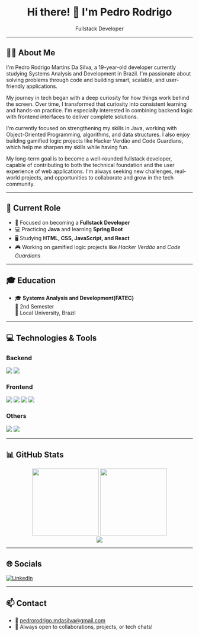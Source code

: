 <h1 align="center">Hi there! 👋 I'm Pedro Rodrigo</h1>
<p align="center">Fullstack Developer</p>

---

## 👨‍💻 About Me

I'm Pedro Rodrigo Martins Da Silva, a 19-year-old developer currently studying Systems Analysis and Development in Brazil.
I'm passionate about solving problems through code and building smart, scalable, and user-friendly applications.

My journey in tech began with a deep curiosity for how things work behind the screen. Over time, I transformed that curiosity into consistent learning and hands-on practice. I'm especially interested in combining backend logic with frontend interfaces to deliver complete solutions.

I'm currently focused on strengthening my skills in Java, working with Object-Oriented Programming, algorithms, and data structures. I also enjoy building gamified logic projects like Hacker Verdão and Code Guardians, which help me sharpen my skills while having fun.

My long-term goal is to become a well-rounded fullstack developer, capable of contributing to both the technical foundation and the user experience of web applications. I'm always seeking new challenges, real-world projects, and opportunities to collaborate and grow in the tech community.

---

## 🎯 Current Role

- 🧠 Focused on becoming a **Fullstack Developer**
- 💻 Practicing **Java** and learning **Spring Boot**
- 🖥️ Studying **HTML, CSS, JavaScript, and React**
- 🎮 Working on gamified logic projects like *Hacker Verdão* and *Code Guardians*

---

## 🎓 Education

- 🎓 **Systems Analysis and Development(FATEC)**  
  📍 2nd Semester  
  🏫 Local University, Brazil

---

## 💻 Technologies & Tools

### Backend
<p>
  <img src="https://img.shields.io/badge/Java-ED8B00?style=for-the-badge&logo=java&logoColor=white"/>
  <img src="https://img.shields.io/badge/Spring_Boot-6DB33F?style=for-the-badge&logo=spring-boot&logoColor=white"/>
</p>

### Frontend
<p>
  <img src="https://img.shields.io/badge/HTML5-E34F26?style=for-the-badge&logo=html5&logoColor=white"/>
  <img src="https://img.shields.io/badge/CSS3-1572B6?style=for-the-badge&logo=css3&logoColor=white"/>
  <img src="https://img.shields.io/badge/JavaScript-F7DF1E?style=for-the-badge&logo=javascript&logoColor=black"/>
  <img src="https://img.shields.io/badge/React-20232A?style=for-the-badge&logo=react&logoColor=61DAFB"/>
</p>

### Others
<p>
  <img src="https://img.shields.io/badge/Git-F05032?style=for-the-badge&logo=git&logoColor=white"/>
  <img src="https://img.shields.io/badge/GitHub-181717?style=for-the-badge&logo=github&logoColor=white"/>
</p>

---

## 📊 GitHub Stats

<div align="center">
  <img height="180em" src="https://github-readme-stats.vercel.app/api?username=pedrorodrigomartins&show_icons=true&theme=tokyonight&include_all_commits=true&count_private=true"/>
  <img height="180em" src="https://github-readme-stats.vercel.app/api/top-langs/?username=pedrorodrigomartins&layout=compact&langs_count=7&theme=tokyonight"/>
</div>

<div align="center">
  <img src="https://github-readme-streak-stats.herokuapp.com/?user=pedrorodrigomartins&theme=tokyonight&hide_border=false"/>
</div>

---

## 🌐 Socials

[![LinkedIn](https://img.shields.io/badge/LinkedIn-blue?style=for-the-badge&logo=linkedin&logoColor=white)]([https://www.linkedin.com/in/seu-perfil](https://www.linkedin.com/in/pedro-rodrigo-6a4b91323/))

---

## 📫 Contact

- 📧 pedrorodrigo.mdasilva@gmail.com
- 💬 Always open to collaborations, projects, or tech chats!
